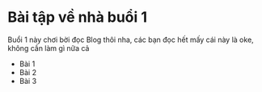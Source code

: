 # Bài tập về nhà buổi 1

Buổi 1 này chơi bời đọc Blog thôi nha, các bạn đọc hết mấy cái này là oke, không cần làm gì nữa cả
 - Bài 1
 - Bài 2
 - Bài 3